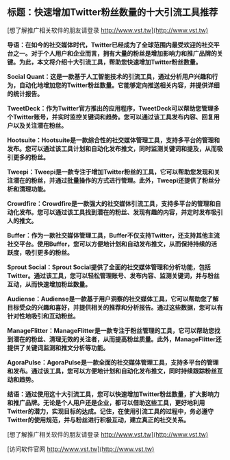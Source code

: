 ## **标题：快速增加Twitter粉丝数量的十大引流工具推荐**

[想了解推广相关软件的朋友请登录 http://www.vst.tw](http://www.vst.tw)

**导语：在如今的社交媒体时代，Twitter已经成为了全球范围内最受欢迎的社交平台之一。对于个人用户和企业而言，拥有大量的粉丝是增加影响力和推广品牌的关键。为此，本文将介绍十大引流工具，帮助您快速增加Twitter粉丝数量。**

**Social Quant：这是一款基于人工智能技术的引流工具，通过分析用户兴趣和行为，自动化地增加您的Twitter粉丝数量。它能够定向推送相关内容，并提供详细的统计报告。**

**TweetDeck：作为Twitter官方推出的应用程序，TweetDeck可以帮助您管理多个Twitter账号，并实时监控关键词和趋势。您可以通过该工具发布内容、回复用户以及关注潜在粉丝。**

**Hootsuite：Hootsuite是一款综合性的社交媒体管理工具，支持多平台的管理和发布。您可以通过该工具计划和自动化发布推文，同时监测关键词和提及，从而吸引更多的粉丝。**

**Tweepi：Tweepi是一款专注于增加Twitter粉丝的工具，它可以帮助您发现和关注潜在的粉丝，并通过批量操作的方式进行管理。此外，Tweepi还提供了粉丝分析和清理功能。**

**Crowdfire：Crowdfire是一款强大的社交媒体引流工具，支持多平台的管理和自动化发布。您可以通过该工具找到潜在的粉丝、发现有趣的内容，并定时发布吸引人的推文。**

**Buffer：作为一款社交媒体管理工具，Buffer不仅支持Twitter，还支持其他主流社交平台。使用Buffer，您可以方便地计划和自动发布推文，从而保持持续的活跃度，吸引更多的粉丝。**

**Sprout Social：Sprout Social提供了全面的社交媒体管理和分析功能，包括Twitter。通过该工具，您可以轻松管理账号、发布内容、监测关键词，并与粉丝互动，从而快速增加粉丝数量。**

**Audiense：Audiense是一款基于用户洞察的社交媒体工具，它可以帮助您了解目标受众的兴趣和喜好，并提供相关的推荐和分析报告。通过这些数据，您可以有针对性地吸引和互动粉丝。**

**ManageFlitter：ManageFlitter是一款专注于粉丝管理的工具，它可以帮助您找到潜在的粉丝、清理无效的关注者，从而提高粉丝质量。此外，ManageFlitter还提供了关键词监测和推文分析等功能。**

**AgoraPulse：AgoraPulse是一款全面的社交媒体管理工具，支持多平台的管理和发布。通过该工具，您可以方便地计划和自动化发布推文，同时持续跟踪粉丝互动和趋势。**

**结语：通过使用这十大引流工具，您可以快速增加Twitter粉丝数量，扩大影响力和推广品牌。无论是个人用户还是企业，都可以借助这些工具，更好地利用Twitter的潜力，实现目标的达成。记住，在使用引流工具的过程中，务必遵守Twitter的使用规范，并与粉丝进行积极互动，建立真正的社交关系。**

[想了解推广相关软件的朋友请登录 http://www.vst.tw](http://www.vst.tw)


[访问软件官网 http://www.vst.tw](http://www.vst.tw)
